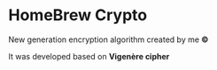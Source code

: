 # HomeBrew Crypto

New generation encryption algorithm created by me <b>©</b>

It was developed based on <b>Vigenère cipher</b>
